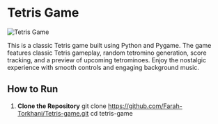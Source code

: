 # Tetris Game

![Tetris Game](https://i.imgur.com/zg1iS5D.png)

This is a classic Tetris game built using Python and Pygame. The game features classic Tetris gameplay, random tetromino generation, score tracking, and a preview of upcoming tetrominoes. Enjoy the nostalgic experience with smooth controls and engaging background music.

## How to Run

1. **Clone the Repository**
   git clone https://github.com/Farah-Torkhani/Tetris-game.git
   cd tetris-game
